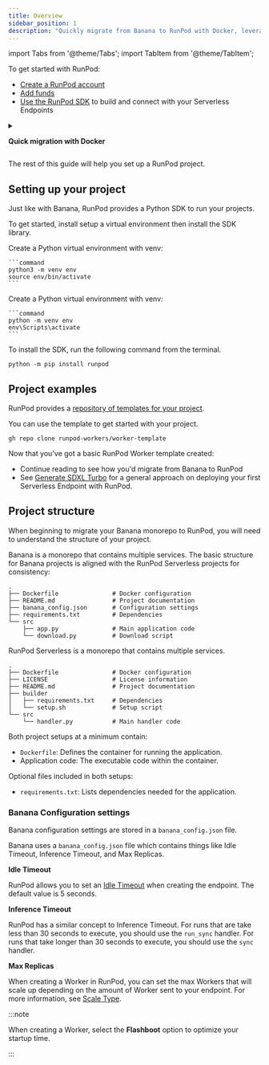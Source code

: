```yaml
---
title: Overview
sidebar_position: 1
description: "Quickly migrate from Banana to RunPod with Docker, leveraging a bridge between the two environments for a seamless transition. Utilize a Dockerfile to encapsulate your environment and deploy existing projects to RunPod with minimal adjustments."
---
```


import Tabs from '@theme/Tabs';
import TabItem from '@theme/TabItem';

To get started with RunPod:

- [Create a RunPod account](/get-started/manage-accounts)
- [Add funds](/get-started/billing-information)
- [Use the RunPod SDK](#setting-up-your-project) to build and connect with your Serverless Endpoints

<details>
<summary>

**Quick migration with Docker**

</summary>

Transitioning from Banana to RunPod doesn't have to be a lengthy process.
For users seeking a swift migration path while maintaining Banana's dependencies for the interim, the Docker approach provides an efficient solution.
This method allows you to leverage Docker to encapsulate your environment, simplifying the migration process and enabling a smoother transition to RunPod.

**Why consider the Dockerfile approach?**

Utilizing a Dockerfile for migration offers a bridge between Banana and RunPod, allowing for immediate deployment of existing projects without the need to immediately discard Banana's dependencies. This approach is particularly beneficial for those looking to test or move their applications to RunPod with minimal initial adjustments.

**Dockerfile**

The provided Dockerfile outlines a straightforward process for setting up your application on RunPod.

Add this Dockerfile to your project.

```dockerfile
FROM runpod/banana:peel as bread
FROM repo/image:tag

RUN pip install runpod

COPY --from=bread /handler.py .
COPY --from=bread /start.sh .

RUN chmod +x start.sh
CMD ["./start.sh"]
```

**Building and deploying**

After creating your Dockerfile, build your Docker image and deploy it to RunPod.
This process involves using Docker commands to build the image and then deploying it to RunPod.

**Advantages and considerations**

This Dockerfile approach expedites the migration process, allowing you to leverage RunPod's powerful features with minimal initial changes to your project.
It's an excellent way to quickly transition and test your applications on RunPod.

However, while this method facilitates a quick start on RunPod, it's advisable to plan for a future migration away from Banana's dependencies, as there is overhead to building Banana's dependencies and deploying them to RunPod.

Gradually adapting your project to utilize RunPod's native features and services will optimize your application's performance and scalability.

**Moving forward**

Once you've migrated your application using the Docker approach, consider exploring RunPod's full capabilities.
Transitioning away from Banana's dependencies and fully integrating with RunPod's services will allow you to take full advantage of what RunPod has to offer.

This quick migration guide is just the beginning.
Continue with the rest of our tutorial to learn how to leverage RunPod's features to their fullest and ensure your project is fully adapted to its new environment.

</details>

The rest of this guide will help you set up a RunPod project.

## Setting up your project

Just like with Banana, RunPod provides a Python SDK to run your projects.

To get started, install setup a virtual environment then install the SDK library.

<Tabs>
  <TabItem value="macos" label="macOS" default>

Create a Python virtual environment with venv:

    ```command
    python3 -m venv env
    source env/bin/activate
    ```

</TabItem>
  <TabItem value="windows" label="Windows">

Create a Python virtual environment with venv:

    ```command
    python -m venv env
    env\Scripts\activate
    ```

</TabItem>

</Tabs>

To install the SDK, run the following command from the terminal.

```command
python -m pip install runpod
```

## Project examples

RunPod provides a [repository of templates for your project](https://github.com/runpod-workers).

You can use the template to get started with your project.

```command
gh repo clone runpod-workers/worker-template
```

Now that you've got a basic RunPod Worker template created:

- Continue reading to see how you'd migrate from Banana to RunPod
- See [Generate SDXL Turbo](/tutorials/serverless/gpu/generate-sdxl-turbo) for a general approach on deploying your first Serverless Endpoint with RunPod.

## Project structure

When beginning to migrate your Banana monorepo to RunPod, you will need to understand the structure of your project.

<Tabs>

<TabItem value="banana" label="Banana" default>

Banana is a monorepo that contains multiple services. The basic structure for Banana projects is aligned with the RunPod Serverless projects for consistency:

```text
.
├── Dockerfile               # Docker configuration
├── README.md                # Project documentation
├── banana_config.json       # Configuration settings
├── requirements.txt         # Dependencies
└── src
    ├── app.py               # Main application code
    └── download.py          # Download script
```

</TabItem>
  <TabItem value="runpod" label="RunPod">

RunPod Serverless is a monorepo that contains multiple services.

```text
.
├── Dockerfile               # Docker configuration
├── LICENSE                  # License information
├── README.md                # Project documentation
├── builder
│   ├── requirements.txt     # Dependencies
│   └── setup.sh             # Setup script
└── src
    └── handler.py           # Main handler code
```

</TabItem>
</Tabs>

Both project setups at a minimum contain:

- `Dockerfile`: Defines the container for running the application.
- Application code: The executable code within the container.

Optional files included in both setups:

- `requirements.txt`: Lists dependencies needed for the application.

### Banana Configuration settings

Banana configuration settings are stored in a `banana_config.json` file.

Banana uses a `banana_config.json` file which contains things like Idle Timeout, Inference Timeout, and Max Replicas.

**Idle Timeout**

RunPod allows you to set an [Idle Timeout](/serverless/endpoints/endpoint-configurations#idle-timeout) when creating the endpoint.
The default value is 5 seconds.

**Inference Timeout**

RunPod has a similar concept to Inference Timeout.
For runs that are take less than 30 seconds to execute, you should use the `run_sync` handler.
For runs that take longer than 30 seconds to execute, you should use the `sync` handler.

**Max Replicas**

When creating a Worker in RunPod, you can set the max Workers that will scale up depending on the amount of Worker sent to your endpoint.
For more information, see [Scale Type](/serverless/endpoints/endpoint-configurations#scale-type).

:::note

When creating a Worker, select the **Flashboot** option to optimize your startup time.

:::
